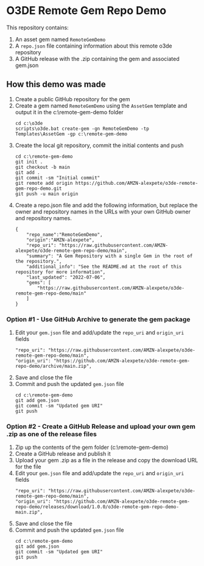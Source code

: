 # O3DE Remote Gem Repo Demo

This repository contains:
1. An asset gem named `RemoteGemDemo`
2. A `repo.json` file containing information about this remote o3de repository
3. A GitHub release with the .zip containing the gem and associated gem.json


## How this demo was made

1. Create a public GitHub repository for the gem
1. Create a gem named `RemoteGemDemo` using the `AssetGem` template and output it in the c:\remote-gem-demo folder 
    ```
    cd c:\o3de
    scripts\o3de.bat create-gem -gn RemoteGemDemo -tp Templates\AssetGem -gp c:\remote-gem-demo 
    ```
1. Create the local git repository, commit the initial contents and push
    ```
    cd c:\remote-gem-demo
    git init .
    git checkout -b main
    git add .
    git commit -sm "Initial commit"
    git remote add origin https://github.com/AMZN-alexpete/o3de-remote-gem-repo-demo.git
    git push -u main origin
    ``` 
1. Create a repo.json file and add the following information, but replace the owner and repository names in the URLs with your own GitHub owner and repository names.   
    ```
    {
        "repo_name":"RemoteGemDemo",
        "origin":"AMZN-alexpete",
        "repo_uri": "https://raw.githubusercontent.com/AMZN-alexpete/o3de-remote-gem-repo-demo/main",
        "summary": "A Gem Repository with a single Gem in the root of the repository.",
        "additional_info": "See the README.md at the root of this repository for more information",
        "last_updated": "2022-07-06",
        "gems": [
            "https://raw.githubusercontent.com/AMZN-alexpete/o3de-remote-gem-repo-demo/main"
        ]
    }
    ```

### Option #1 - Use GitHub Archive to generate the gem package
1. Edit your `gem.json` file and add/update the `repo_uri` and `origin_uri` fields
    ```
    "repo_uri": "https://raw.githubusercontent.com/AMZN-alexpete/o3de-remote-gem-repo-demo/main",
    "origin_uri": "https://github.com/AMZN-alexpete/o3de-remote-gem-repo-demo/archive/main.zip",
    ```
1. Save and close the file
1. Commit and push the updated `gem.json` file
    ```
    cd c:\remote-gem-demo
    git add gem.json
    git commit -sm "Updated gem URI"
    git push
    ```
### Option #2 - Create a GitHub Release and upload your own gem .zip as one of the release files
1. Zip up the contents of the gem folder (c:\remote-gem-demo)
1. Create a GitHub release and publish it
1. Upload your gem .zip as a file in the release and copy the download URL for the file
1. Edit your `gem.json` file and add/update the `repo_uri` and `origin_uri` fields
    ```
    "repo_uri": "https://raw.githubusercontent.com/AMZN-alexpete/o3de-remote-gem-repo-demo/main",
    "origin_uri": "https://github.com/AMZN-alexpete/o3de-remote-gem-repo-demo/releases/download/1.0.0/o3de-remote-gem-repo-demo-main.zip",
    ```
1. Save and close the file
1. Commit and push the updated `gem.json` file
    ```
    cd c:\remote-gem-demo
    git add gem.json
    git commit -sm "Updated gem URI"
    git push
    ```
